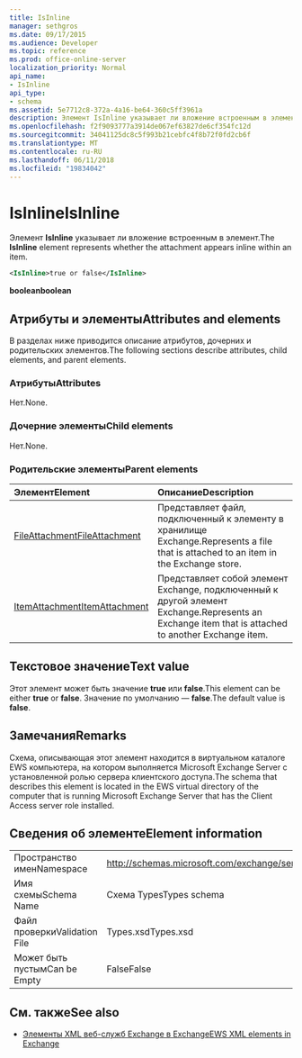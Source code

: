 ```yaml
---
title: IsInline
manager: sethgros
ms.date: 09/17/2015
ms.audience: Developer
ms.topic: reference
ms.prod: office-online-server
localization_priority: Normal
api_name:
- IsInline
api_type:
- schema
ms.assetid: 5e7712c8-372a-4a16-be64-360c5ff3961a
description: Элемент IsInline указывает ли вложение встроенным в элемент.
ms.openlocfilehash: f2f9093777a3914de067ef63827de6cf354fc12d
ms.sourcegitcommit: 34041125dc8c5f993b21cebfc4f8b72f0fd2cb6f
ms.translationtype: MT
ms.contentlocale: ru-RU
ms.lasthandoff: 06/11/2018
ms.locfileid: "19834042"
---
```

# <a name="isinline"></a><span data-ttu-id="92350-103">IsInline</span><span class="sxs-lookup"><span data-stu-id="92350-103">IsInline</span></span>

<span data-ttu-id="92350-104">Элемент **IsInline** указывает ли вложение встроенным в элемент.</span><span class="sxs-lookup"><span data-stu-id="92350-104">The **IsInline** element represents whether the attachment appears inline within an item.</span></span> 
  
```xml
<IsInline>true or false</IsInline>
```

 <span data-ttu-id="92350-105">**boolean**</span><span class="sxs-lookup"><span data-stu-id="92350-105">**boolean**</span></span>
## <a name="attributes-and-elements"></a><span data-ttu-id="92350-106">Атрибуты и элементы</span><span class="sxs-lookup"><span data-stu-id="92350-106">Attributes and elements</span></span>

<span data-ttu-id="92350-107">В разделах ниже приводится описание атрибутов, дочерних и родительских элементов.</span><span class="sxs-lookup"><span data-stu-id="92350-107">The following sections describe attributes, child elements, and parent elements.</span></span>
  
### <a name="attributes"></a><span data-ttu-id="92350-108">Атрибуты</span><span class="sxs-lookup"><span data-stu-id="92350-108">Attributes</span></span>

<span data-ttu-id="92350-109">Нет.</span><span class="sxs-lookup"><span data-stu-id="92350-109">None.</span></span>
  
### <a name="child-elements"></a><span data-ttu-id="92350-110">Дочерние элементы</span><span class="sxs-lookup"><span data-stu-id="92350-110">Child elements</span></span>

<span data-ttu-id="92350-111">Нет.</span><span class="sxs-lookup"><span data-stu-id="92350-111">None.</span></span>
  
### <a name="parent-elements"></a><span data-ttu-id="92350-112">Родительские элементы</span><span class="sxs-lookup"><span data-stu-id="92350-112">Parent elements</span></span>

|<span data-ttu-id="92350-113">**Элемент**</span><span class="sxs-lookup"><span data-stu-id="92350-113">**Element**</span></span>|<span data-ttu-id="92350-114">**Описание**</span><span class="sxs-lookup"><span data-stu-id="92350-114">**Description**</span></span>|
|:-----|:-----|
|[<span data-ttu-id="92350-115">FileAttachment</span><span class="sxs-lookup"><span data-stu-id="92350-115">FileAttachment</span></span>](fileattachment.md) <br/> |<span data-ttu-id="92350-116">Представляет файл, подключенный к элементу в хранилище Exchange.</span><span class="sxs-lookup"><span data-stu-id="92350-116">Represents a file that is attached to an item in the Exchange store.</span></span>  <br/> |
|[<span data-ttu-id="92350-117">ItemAttachment</span><span class="sxs-lookup"><span data-stu-id="92350-117">ItemAttachment</span></span>](itemattachment.md) <br/> |<span data-ttu-id="92350-118">Представляет собой элемент Exchange, подключенный к другой элемент Exchange.</span><span class="sxs-lookup"><span data-stu-id="92350-118">Represents an Exchange item that is attached to another Exchange item.</span></span>  <br/> |
   
## <a name="text-value"></a><span data-ttu-id="92350-119">Текстовое значение</span><span class="sxs-lookup"><span data-stu-id="92350-119">Text value</span></span>

<span data-ttu-id="92350-120">Этот элемент может быть значение **true** или **false**.</span><span class="sxs-lookup"><span data-stu-id="92350-120">This element can be either **true** or **false**.</span></span> <span data-ttu-id="92350-121">Значение по умолчанию — **false**.</span><span class="sxs-lookup"><span data-stu-id="92350-121">The default value is **false**.</span></span>
  
## <a name="remarks"></a><span data-ttu-id="92350-122">Замечания</span><span class="sxs-lookup"><span data-stu-id="92350-122">Remarks</span></span>

<span data-ttu-id="92350-123">Схема, описывающая этот элемент находится в виртуальном каталоге EWS компьютера, на котором выполняется Microsoft Exchange Server с установленной ролью сервера клиентского доступа.</span><span class="sxs-lookup"><span data-stu-id="92350-123">The schema that describes this element is located in the EWS virtual directory of the computer that is running Microsoft Exchange Server that has the Client Access server role installed.</span></span>
  
## <a name="element-information"></a><span data-ttu-id="92350-124">Сведения об элементе</span><span class="sxs-lookup"><span data-stu-id="92350-124">Element information</span></span>

|||
|:-----|:-----|
|<span data-ttu-id="92350-125">Пространство имен</span><span class="sxs-lookup"><span data-stu-id="92350-125">Namespace</span></span>  <br/> |http://schemas.microsoft.com/exchange/services/2006/types  <br/> |
|<span data-ttu-id="92350-126">Имя схемы</span><span class="sxs-lookup"><span data-stu-id="92350-126">Schema Name</span></span>  <br/> |<span data-ttu-id="92350-127">Схема Types</span><span class="sxs-lookup"><span data-stu-id="92350-127">Types schema</span></span>  <br/> |
|<span data-ttu-id="92350-128">Файл проверки</span><span class="sxs-lookup"><span data-stu-id="92350-128">Validation File</span></span>  <br/> |<span data-ttu-id="92350-129">Types.xsd</span><span class="sxs-lookup"><span data-stu-id="92350-129">Types.xsd</span></span>  <br/> |
|<span data-ttu-id="92350-130">Может быть пустым</span><span class="sxs-lookup"><span data-stu-id="92350-130">Can be Empty</span></span>  <br/> |<span data-ttu-id="92350-131">False</span><span class="sxs-lookup"><span data-stu-id="92350-131">False</span></span>  <br/> |
   
## <a name="see-also"></a><span data-ttu-id="92350-132">См. также</span><span class="sxs-lookup"><span data-stu-id="92350-132">See also</span></span>



- [<span data-ttu-id="92350-133">Элементы XML веб-служб Exchange в Exchange</span><span class="sxs-lookup"><span data-stu-id="92350-133">EWS XML elements in Exchange</span></span>](ews-xml-elements-in-exchange.md)

